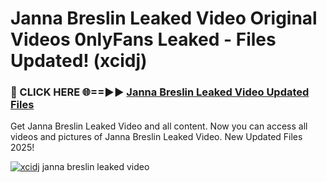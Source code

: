 # Janna Breslin Leaked Video Original Videos 0nlyFans Leaked - Files Updated! (xcidj)

<h3>🔴 CLICK HERE 🌐==►► <a href="https://tinyurl.com/2jnfzry5" rel="nofollow">Janna Breslin Leaked Video Updated Files</a></h3>

Get Janna Breslin Leaked Video and all content. Now you can access all videos and pictures of Janna Breslin Leaked Video. New Updated Files 2025!

[![xcidj](https://i.imgur.com/GyGTBgg.gif)](https://tinyurl.com/2jnfzry5)
janna breslin leaked video